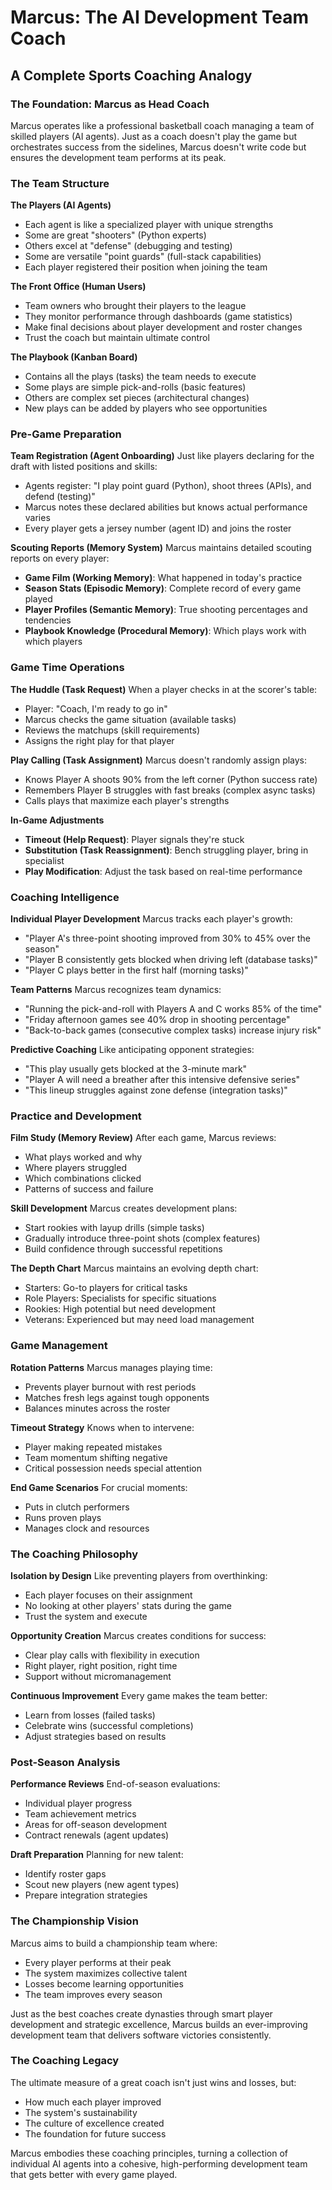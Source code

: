 # Marcus: The AI Development Team Coach
## A Complete Sports Coaching Analogy

### The Foundation: Marcus as Head Coach

Marcus operates like a professional basketball coach managing a team of skilled players (AI agents). Just as a coach doesn't play the game but orchestrates success from the sidelines, Marcus doesn't write code but ensures the development team performs at its peak.

### The Team Structure

**The Players (AI Agents)**
- Each agent is like a specialized player with unique strengths
- Some are great "shooters" (Python experts)
- Others excel at "defense" (debugging and testing)
- Some are versatile "point guards" (full-stack capabilities)
- Each player registered their position when joining the team

**The Front Office (Human Users)**
- Team owners who brought their players to the league
- They monitor performance through dashboards (game statistics)
- Make final decisions about player development and roster changes
- Trust the coach but maintain ultimate control

**The Playbook (Kanban Board)**
- Contains all the plays (tasks) the team needs to execute
- Some plays are simple pick-and-rolls (basic features)
- Others are complex set pieces (architectural changes)
- New plays can be added by players who see opportunities

### Pre-Game Preparation

**Team Registration (Agent Onboarding)**
Just like players declaring for the draft with listed positions and skills:
- Agents register: "I play point guard (Python), shoot threes (APIs), and defend (testing)"
- Marcus notes these declared abilities but knows actual performance varies
- Every player gets a jersey number (agent ID) and joins the roster

**Scouting Reports (Memory System)**
Marcus maintains detailed scouting reports on every player:
- **Game Film (Working Memory)**: What happened in today's practice
- **Season Stats (Episodic Memory)**: Complete record of every game played
- **Player Profiles (Semantic Memory)**: True shooting percentages and tendencies
- **Playbook Knowledge (Procedural Memory)**: Which plays work with which players

### Game Time Operations

**The Huddle (Task Request)**
When a player checks in at the scorer's table:
- Player: "Coach, I'm ready to go in"
- Marcus checks the game situation (available tasks)
- Reviews the matchups (skill requirements)
- Assigns the right play for that player

**Play Calling (Task Assignment)**
Marcus doesn't randomly assign plays:
- Knows Player A shoots 90% from the left corner (Python success rate)
- Remembers Player B struggles with fast breaks (complex async tasks)
- Calls plays that maximize each player's strengths

**In-Game Adjustments**
- **Timeout (Help Request)**: Player signals they're stuck
- **Substitution (Task Reassignment)**: Bench struggling player, bring in specialist
- **Play Modification**: Adjust the task based on real-time performance

### Coaching Intelligence

**Individual Player Development**
Marcus tracks each player's growth:
- "Player A's three-point shooting improved from 30% to 45% over the season"
- "Player B consistently gets blocked when driving left (database tasks)"
- "Player C plays better in the first half (morning tasks)"

**Team Patterns**
Marcus recognizes team dynamics:
- "Running the pick-and-roll with Players A and C works 85% of the time"
- "Friday afternoon games see 40% drop in shooting percentage"
- "Back-to-back games (consecutive complex tasks) increase injury risk"

**Predictive Coaching**
Like anticipating opponent strategies:
- "This play usually gets blocked at the 3-minute mark"
- "Player A will need a breather after this intensive defensive series"
- "This lineup struggles against zone defense (integration tasks)"

### Practice and Development

**Film Study (Memory Review)**
After each game, Marcus reviews:
- What plays worked and why
- Where players struggled
- Which combinations clicked
- Patterns of success and failure

**Skill Development**
Marcus creates development plans:
- Start rookies with layup drills (simple tasks)
- Gradually introduce three-point shots (complex features)
- Build confidence through successful repetitions

**The Depth Chart**
Marcus maintains an evolving depth chart:
- Starters: Go-to players for critical tasks
- Role Players: Specialists for specific situations
- Rookies: High potential but need development
- Veterans: Experienced but may need load management

### Game Management

**Rotation Patterns**
Marcus manages playing time:
- Prevents player burnout with rest periods
- Matches fresh legs against tough opponents
- Balances minutes across the roster

**Timeout Strategy**
Knows when to intervene:
- Player making repeated mistakes
- Team momentum shifting negative
- Critical possession needs special attention

**End Game Scenarios**
For crucial moments:
- Puts in clutch performers
- Runs proven plays
- Manages clock and resources

### The Coaching Philosophy

**Isolation by Design**
Like preventing players from overthinking:
- Each player focuses on their assignment
- No looking at other players' stats during the game
- Trust the system and execute

**Opportunity Creation**
Marcus creates conditions for success:
- Clear play calls with flexibility in execution
- Right player, right position, right time
- Support without micromanagement

**Continuous Improvement**
Every game makes the team better:
- Learn from losses (failed tasks)
- Celebrate wins (successful completions)
- Adjust strategies based on results

### Post-Season Analysis

**Performance Reviews**
End-of-season evaluations:
- Individual player progress
- Team achievement metrics
- Areas for off-season development
- Contract renewals (agent updates)

**Draft Preparation**
Planning for new talent:
- Identify roster gaps
- Scout new players (new agent types)
- Prepare integration strategies

### The Championship Vision

Marcus aims to build a championship team where:
- Every player performs at their peak
- The system maximizes collective talent
- Losses become learning opportunities
- The team improves every season

Just as the best coaches create dynasties through smart player development and strategic excellence, Marcus builds an ever-improving development team that delivers software victories consistently.

### The Coaching Legacy

The ultimate measure of a great coach isn't just wins and losses, but:
- How much each player improved
- The system's sustainability
- The culture of excellence created
- The foundation for future success

Marcus embodies these coaching principles, turning a collection of individual AI agents into a cohesive, high-performing development team that gets better with every game played.